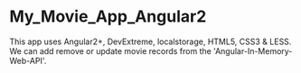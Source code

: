 # My_Movie_App_Angular2
This app uses Angular2+, DevExtreme, localstorage, HTML5, CSS3 &amp; LESS. We can add remove or update movie records from the 'Angular-In-Memory-Web-API'.
